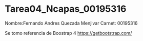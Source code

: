 # Tarea04_Ncapas_00195316

Nombre:Fernando Andres Quezada Menjivar
Carnet: 00195316

Se tomo referencia de Boostrap 4
https://getbootstrap.com/
